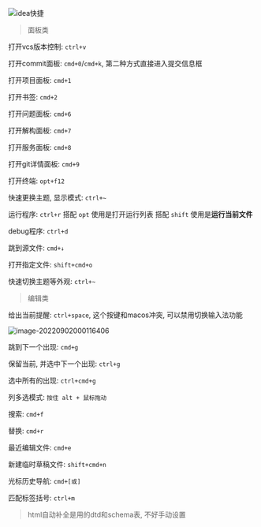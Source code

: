 ![idea快捷](http://bucket-picbed.oss-cn-shanghai.aliyuncs.com/img/idea%E5%BF%AB%E6%8D%B7.png)
> 面板类

打开vcs版本控制: `ctrl+v`

打开commit面板: `cmd+0`/`cmd+k`, 第二种方式直接进入提交信息框

打开项目面板: `cmd+1`

打开书签: `cmd+2`

打开问题面板: `cmd+6`

打开解构面板: `cmd+7`

打开服务面板: `cmd+8`

打开git详情面板: `cmd+9`

打开终端: `opt+f12`

快速更换主题, 显示模式: `ctrl+~`

运行程序: `ctrl+r` 搭配 `opt` 使用是打开运行列表 搭配 `shift` 使用是**运行当前文件**

debug程序: `ctrl+d`

跳到源文件: `cmd+↓`

打开指定文件: `shift+cmd+o`

快速切换主题等外观: `ctrl+~`



> 编辑类

给出当前提醒: `ctrl+space`, 这个按键和macos冲突, 可以禁用切换输入法功能

![image-20220902000116406](http://bucket-picbed.oss-cn-shanghai.aliyuncs.com/img/image-20220902000116406.png)

跳到下一个出现: `cmd+g`

保留当前, 并选中下一个出现: `ctrl+g`

选中所有的出现: `ctrl+cmd+g`

列多选模式: `按住 alt + 鼠标拖动`

搜索: `cmd+f`

替换: `cmd+r`

最近编辑文件: `cmd+e`

新建临时草稿文件: `shift+cmd+n`

光标历史导航: `cmd+[或]`

匹配标签括号: `ctrl+m`





>  html自动补全是用的dtd和schema表, 不好手动设置